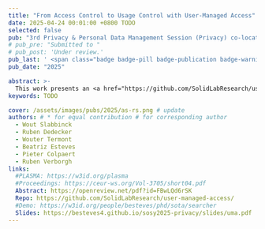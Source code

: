 ```yaml
---
title: "From Access Control to Usage Control with User-Managed Access"
date: 2025-04-24 00:01:00 +0800 TODO
selected: false
pub: "3rd Privacy & Personal Data Management Session (Privacy) co-located with the 3rd Solid Symposium (SoSy)"
# pub_pre: "Submitted to "
# pub_post: 'Under review.'
pub_last: ' <span class="badge badge-pill badge-publication badge-warning">Workshop</span>'
pub_date: "2025"

abstract: >-
  This work presents an <a href="https://github.com/SolidLabResearch/user-managed-access/" target="_blank">open-source prototype</a> integrating <a href="https://docs.kantarainitiative.org/uma/wg/rec-oauth-uma-grant-2.0.html" target="_blank">User-Managed Access (UMA)</a> into <a href="https://solidproject.org/" target="_blank">Solid</a> servers via the <a href="https://communitysolidserver.github.io/CommunitySolidServer/latest/" target="_blank">Community Solid Server</a>, featuring a Credential Verifier, an <a href="https://w3id.org/force/evaluator" target="_blank">ODRL-based Policy Engine</a>, and a Negotiator Component to facilitate policy-driven, user-controlled data access.
keywords: TODO

cover: /assets/images/pubs/2025/as-rs.png # update
authors: # * for equal contribution # for corresponding author
  - Wout Slabbinck
  - Ruben Dedecker
  - Wouter Termont
  - Beatriz Esteves
  - Pieter Colpaert
  - Ruben Verborgh
links:
  #PLASMA: https://w3id.org/plasma
  #Proceedings: https://ceur-ws.org/Vol-3705/short04.pdf
  Abstract: https://openreview.net/pdf?id=FBwLQd6rSK
  Repo: https://github.com/SolidLabResearch/user-managed-access/
  #Demo: https://w3id.org/people/besteves/phd/sota/searcher
  Slides: https://besteves4.github.io/sosy2025-privacy/slides/uma.pdf
---
```


